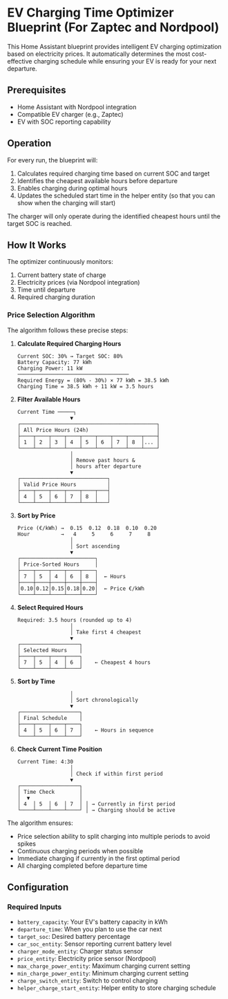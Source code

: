 # EV Charging Time Optimizer Blueprint (For Zaptec and Nordpool)

This Home Assistant blueprint provides intelligent EV charging optimization based on electricity prices. It automatically determines the most cost-effective charging schedule while ensuring your EV is ready for your next departure.

## Prerequisites
- Home Assistant with Nordpool integration
- Compatible EV charger (e.g., Zaptec)
- EV with SOC reporting capability

## Operation
For every run, the blueprint will:
1. Calculates required charging time based on current SOC and target
2. Identifies the cheapest available hours before departure
3. Enables charging during optimal hours
4. Updates the scheduled start time in the helper entity (so that you can show when the charging will start)

The charger will only operate during the identified cheapest hours until the target SOC is reached.

## How It Works

The optimizer continuously monitors:
1. Current battery state of charge
2. Electricity prices (via Nordpool integration)
3. Time until departure
4. Required charging duration


### Price Selection Algorithm

The algorithm follows these precise steps:

1. **Calculate Required Charging Hours**
   ```
   Current SOC: 30% → Target SOC: 80%
   Battery Capacity: 77 kWh
   Charging Power: 11 kW
   ────────────────────────────────────
   Required Energy = (80% - 30%) × 77 kWh = 38.5 kWh
   Charging Time = 38.5 kWh ÷ 11 kW = 3.5 hours
   ```

2. **Filter Available Hours**
   ```
   Current Time ─────┐
                    ▼
   ┌────────────────────────────────────────────┐
   │ All Price Hours (24h)                      │
   ├────┬────┬────┬────┬────┬────┬────┬────┬────┤
   │ 1  │ 2  │ 3  │ 4  │ 5  │ 6  │ 7  │ 8  │... │
   └────┴────┴────┴────┴────┴────┴────┴────┴────┘
                    │
                    │ Remove past hours &
                    │ hours after departure
                    ▼
   ┌────────────────────────────┐
   │ Valid Price Hours          │
   ├────┬────┬────┬────┬────┬───┤
   │ 4  │ 5  │ 6  │ 7  │ 8  │   │
   └────┴────┴────┴────┴────┴───┘
   ```

3. **Sort by Price**
   ```
   Price (€/kWh) →  0.15  0.12  0.18  0.10  0.20
   Hour          →   4     5     6     7     8
                    │
                    │ Sort ascending
                    ▼
   ┌────────────────────────┐
   │ Price-Sorted Hours     │
   ├────┬────┬────┬────┬────┐
   │ 7  │ 5  │ 4  │ 6  │ 8  │  ← Hours
   ├────┼────┼────┼────┼────┤
   │0.10│0.12│0.15│0.18│0.20│  ← Price €/kWh
   └────┴────┴────┴────┴────┘
   ```

4. **Select Required Hours**
   ```
   Required: 3.5 hours (rounded up to 4)
                    │
                    │ Take first 4 cheapest
                    ▼
   ┌───────────────────┐
   │ Selected Hours    │
   ├────┬────┬────┬────┐
   │ 7  │ 5  │ 4  │ 6  │    ← Cheapest 4 hours
   └────┴────┴────┴────┘
   ```

5. **Sort by Time**
   ```
                    │
                    │ Sort chronologically
                    ▼
   ┌───────────────────┐
   │ Final Schedule    │
   ├────┬────┬────┬────┐
   │ 4  │ 5  │ 6  │ 7  │    ← Hours in sequence
   └────┴────┴────┴────┘
   ```

6. **Check Current Time Position**
   ```
   Current Time: 4:30
                    │
                    │ Check if within first period
                    ▼
   ┌───────────────────┐
   │ Time Check        │
   │  ▼                │
   │ 4  │ 5  │ 6  │ 7  │ │ → Currently in first period
   └────┴────┴────┴────┘ │ → Charging should be active
   ```

The algorithm ensures:
- Price selection ability to split charging into multiple periods to avoid spikes
- Continuous charging periods when possible
- Immediate charging if currently in the first optimal period
- All charging completed before departure time



## Configuration

### Required Inputs

- `battery_capacity`: Your EV's battery capacity in kWh
- `departure_time`: When you plan to use the car next
- `target_soc`: Desired battery percentage
- `car_soc_entity`: Sensor reporting current battery level
- `charger_mode_entity`: Charger status sensor
- `price_entity`: Electricity price sensor (Nordpool)
- `max_charge_power_entity`: Maximum charging current setting
- `min_charge_power_entity`: Minimum charging current setting
- `charge_switch_entity`: Switch to control charging
- `helper_charge_start_entity`: Helper entity to store charging schedule


